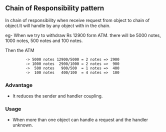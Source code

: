 
## Chain of Responsibility pattern

In chain of responsibility when receive request from object to chain of object.It will handle by any object with in the chain.

eg- When we try to withdraw Rs 12900 form ATM. there will be 5000 notes, 1000 notes, 500 notes and 100 notes.

Then the ATM 

             -> 5000 notes 12900/5000 = 2 notes => 2900
             -> 1000 notes  2900/1000 = 2 notes =>  900
             ->  500 notes   900/500  = 1 notes =>  400
             ->  100 notes   400/100  = 4 notes =>  100



### Advantage

* It reduces the sender and handler coupling.

### Usage

* When more than one object can handle a request and the handler unknown.
